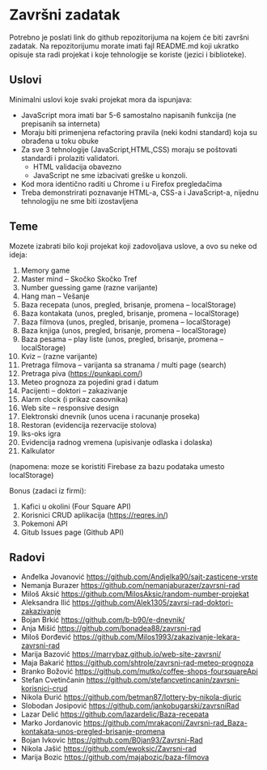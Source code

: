 # Završni zadatak

Potrebno je poslati link do github repozitorijuma na kojem će biti završni zadatak. Na repozitorijumu morate imati fajl README.md koji ukratko opisuje sta radi projekat i koje tehnologije se koriste (jezici i biblioteke).

## Uslovi

Minimalni uslovi koje svaki projekat mora da ispunjava:
- JavaScript mora imati bar 5-6 samostalno napisanih funkcija (ne prepisanih sa interneta)
- Moraju biti primenjena refactoring pravila (neki kodni standard) koja su obrađena u toku obuke
- Za sve 3 tehnologije (JavaScript,HTML,CSS) moraju se poštovati standardi i prolaziti validatori.
  - HTML validacija obavezno
  - JavaScript ne sme izbacivati greške u konzoli.
- Kod mora identično raditi u Chrome i u Firefox pregledačima
- Treba demonstrirati poznavanje HTML-a, CSS-a i JavaScript-a, nijednu tehnologiju ne sme biti izostavljena

## Teme

Mozete izabrati bilo koji projekat koji zadovoljava uslove, a ovo su neke od ideja:

1. Memory game
2. Master mind – Skočko Skočko Tref
3. Number guessing game (razne varijante)
4. Hang man – Vešanje
5. Baza recepata (unos, pregled, brisanje, promena – localStorage)
6. Baza kontakata (unos, pregled, brisanje, promena – localStorage)
7. Baza filmova (unos, pregled, brisanje, promena – localStorage)
8. Baza knjiga (unos, pregled, brisanje, promena – localStorage)
9. Baza pesama – play liste (unos, pregled, brisanje, promena – localStorage)
10. Kviz – (razne varijante)
11. Pretraga filmova – varijanta sa stranama / multi page (search)
12. Pretraga piva (https://punkapi.com/)
13. Meteo prognoza za pojedini grad i datum
14. Pacijenti – doktori – zakazivanje
15. Alarm clock (i prikaz casovnika)
16. Web site – responsive design
17. Elektronski dnevnik (unos ucena i racunanje proseka)
18. Restoran (evidencija rezervacije stolova)
19. Iks-oks igra
20. Evidencija radnog vremena (upisivanje odlaska i dolaska)
21. Kalkulator

(napomena: moze se koristiti Firebase za bazu podataka umesto localStorage)

Bonus (zadaci iz firmi):
1. Kafici u okolini (Four Square API)
2. Korisnici CRUD aplikacija (https://reqres.in/)
3. Pokemoni API
4. Gitub Issues page (Github API)

## Radovi

- Anđelka Jovanović https://github.com/Andjelka90/sajt-zasticene-vrste
- Nemanja Burazer https://github.com/nemanjaburazer/zavrsni-rad
- Miloš Aksić https://github.com/MilosAksic/random-number-projekat
- Aleksandra Ilić https://github.com/Alek1305/zavrsi-rad-doktori-zakazivanje
- Bojan Brkić https://github.com/b-b90/e-dnevnik/
- Anja Mišić https://github.com/bonadea88/zavrsni-rad
- Miloš Đorđević https://github.com/Milos1993/zakazivanje-lekara-zavrsni-rad
- Marija Bazović https://marrybaz.github.io/web-site-zavrsni/
- Maja Bakarić https://github.com/shtrole/zavrsni-rad-meteo-prognoza
- Branko Božović https://github.com/mutko/coffee-shops-foursquareApi
- Stefan Cvetinčanin https://github.com/stefancvetincanin/zavrsni-korisnici-crud
- Nikola Đurić https://github.com/betman87/lottery-by-nikola-djuric
- Slobodan Josipović https://github.com/jankobugarski/zavrsniRad
- Lazar Delić https://github.com/lazardelic/Baza-recepata
- Marko Jordanovic https://github.com/mrakaconi/Zavrsni-rad_Baza-kontakata-unos-pregled-brisanje-promena
- Bojan Ivkovic https://github.com/B0jan93/Zavrsni-Rad
- Nikola Jašić https://github.com/ewoksic/Zavrsni-rad
- Marija Bozic https://github.com/majabozic/baza-filmova

